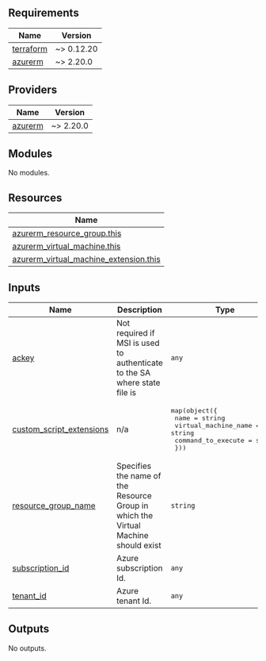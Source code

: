 <!-- BEGIN_TF_DOCS -->
## Requirements

| Name | Version |
|------|---------|
| <a name="requirement_terraform"></a> [terraform](#requirement\_terraform) | ~> 0.12.20 |
| <a name="requirement_azurerm"></a> [azurerm](#requirement\_azurerm) | ~> 2.20.0 |

## Providers

| Name | Version |
|------|---------|
| <a name="provider_azurerm"></a> [azurerm](#provider\_azurerm) | ~> 2.20.0 |

## Modules

No modules.

## Resources

| Name |
|------|
| [azurerm_resource_group.this](https://registry.terraform.io/providers/hashicorp/azurerm/latest/docs/data-sources/resource_group) |
| [azurerm_virtual_machine.this](https://registry.terraform.io/providers/hashicorp/azurerm/latest/docs/data-sources/virtual_machine) |
| [azurerm_virtual_machine_extension.this](https://registry.terraform.io/providers/hashicorp/azurerm/latest/docs/resources/virtual_machine_extension) |

## Inputs

| Name | Description | Type | Default | Required |
|------|-------------|------|---------|:--------:|
| <a name="input_ackey"></a> [ackey](#input\_ackey) | Not required if MSI is used to authenticate to the SA where state file is | `any` | `null` | no |
| <a name="input_custom_script_extensions"></a> [custom\_script\_extensions](#input\_custom\_script\_extensions) | n/a | <pre>map(object({<br>    name                 = string<br>    virtual_machine_name = string<br>    command_to_execute   = string<br>  }))</pre> | n/a | yes |
| <a name="input_resource_group_name"></a> [resource\_group\_name](#input\_resource\_group\_name) | Specifies the name of the Resource Group in which the Virtual Machine should exist | `string` | `null` | no |
| <a name="input_subscription_id"></a> [subscription\_id](#input\_subscription\_id) | Azure subscription Id. | `any` | n/a | yes |
| <a name="input_tenant_id"></a> [tenant\_id](#input\_tenant\_id) | Azure tenant Id. | `any` | n/a | yes |

## Outputs

No outputs.
<!-- END_TF_DOCS -->